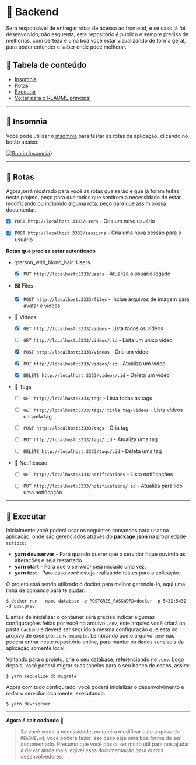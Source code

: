 # :construction: Backend

Será responsável de entregar rotas de acesso ao frontend, e se caso já foi desenvolvido, não esquenta, este repositório é público e sempre precisa de melhorias, com certeza é uma boa você estar visualizando de forma geral, para poder entender e saber onde pode melhorar.

## :scroll: Tabela de conteúdo

- [Insomnia](#pushpin-insomnia)
- [Rotas](#vertical_traffic_light-rotas)
- [Executar](#hammer-executar)
- <a href="../../README.md">Voltar para o README principal</a>

---

## :pushpin: Insomnia

Você pode utilizar o [insomnia](https://insomnia.rest) para testar as rotas da aplicação, clicando no botão abaixo:

[![Run in Insomnia}](https://insomnia.rest/images/run.svg)](https://insomnia.rest/run/?label=Rocketflix&uri=https%3A%2F%2Fraw.githubusercontent.com%2Fdanieldfc%2Frocketflix%2Fmaster%2Fexport.json)

---

## :vertical_traffic_light: Rotas

Agora,será mostrado para você as rotas que serão e que já foram feitas neste projeto, peço para que todos que sentirem a necessidade de estar modificando ou incluindo alguma rota, peço para que assim possa documentar.

  - [x] `POST http://localhost:3333/users` - Cria um novo usuário

  - [x] `POST http://localhost:3333/sessions` - Cria uma nova sessão para o usuário

  **Rotas que precisa estar autenticado**

  - :person_with_blond_hair: Users

    - [x] `PUT http://localhost:3333/users` - Atualiza o usuário logado

  - :framed_picture: Files

    - [x] `POST http://localhost:3333/files` - Inclue arquivos de imagem para avatar e vídeos

  - :movie_camera: Videos

    - [x] `GET http://localhost:3333/videos` - Lista todos os vídeos

    - [ ] `GET http://localhost:3333/videos/:id` - Lista um único vídeo

    - [x] `POST http://localhost:3333/videos` - Cria um vídeo

    - [x] `PUT http://localhost:3333/videos/:id` - Atualiza um vídeo

    - [x] `DELETE http://localhost:3333/videos/:id` - Deleta um vídeo

  - :memo: Tags

    - [ ] `GET http://localhost:3333/tags` - Lista todas as tags

    - [ ] `GET http://localhost:3333/tags/:title_tag/videos` - Lista vídeos daquela tag

    - [ ] `POST http://localhost:3333/tags` - Cria tag

    - [ ] `PUT http://localhost:3333/tags/:id` - Atualiza uma tag

    - [ ] `DELETE http://localhost:3333/tags/:id` - Deleta uma tag

  - :pushpin: Notificação

    - [ ] `GET http://localhost:3333/notifications` - Lista notificações

    - [ ] `PUT http://localhost:3333/notifications/:id` - Atualiza para lido uma notificação

---

## :hammer: Executar

Inicialmente você poderá usar os seguintes comandos para usar na aplicação, onde são gerenciados através do **package.json** na propriedade `scripts`:

- **yarn dev:server** - Para quando querer que o servidor fique ouvindo as alterações e seja restartado.
- **yarn start** - Para que o servidor seja iniciado uma vez.
- **yarn test** - Para caso você esteja realizando testes para a aplicação.

O projeto está sendo utilizado o docker para melhor gerencia-lo, aqui uma linha de comando para te ajudar:

```shell
$ docker run --name database -e POSTGRES_PASSWORD=docker -p 5432:5432 -d postgres
```

E antes de inicializar o container será preciso indicar algumas configurações feitas por você no arquivo `.env`, este arquivo você criará na pasta `backend` e deverá ser seguido a mesma configuração que está no arquivo de exemplo: `.env.example`. Lembrando que o arquivo `.env` não poderá entrar neste repositório online, para manter os dados sensíveis da aplicação somente local.

Voltando para o projeto, crie o seu database, referenciando no `.env`. Logo depois, você poderá migrar suas tabelas para o seu banco de dados, assim:

```shell
$ yarn sequelize db:migrate
```

Agora com tudo configurado, você poderá inicializar o desenvolvimento e rodar o servidor localmente, executando:

```shell
$ yarn dev:server
```

---

**Agora é sair codando :rocket:**

> Se você sentir a necessidade, ou queira modificar este arquivo de `README.md`, você poderá fazer isso caso seja uma boa forma de ser documentado. Presumo que você possa ser muito útil para nos ajudar a deixar ainda mais legível essa documentação para outros desenvolvedores.
